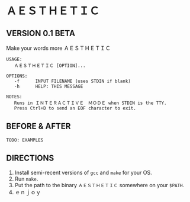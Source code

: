 ＡＥＳＴＨＥＴＩＣ
================
VERSION 0.1 BETA
----------------
Make your words more ＡＥＳＴＨＥＴＩＣ

```
USAGE:
   ＡＥＳＴＨＥＴＩＣ [OPTION]...
   
OPTIONS:
   -f      INPUT FILENAME (uses STDIN if blank)
   -h      HELP: THIS MESSAGE
   
NOTES:
   Runs in ＩＮＴＥＲＡＣＴＩＶＥ　ＭＯＤＥ when STDIN is the TTY.
   Press Ctrl+D to send an EOF character to exit.
```

BEFORE & AFTER
--------------
`TODO: EXAMPLES`

DIRECTIONS
----------
1. Install semi-recent versions of `gcc` and `make` for your OS.
2. Run `make`.
3. Put the path to the binary `ＡＥＳＴＨＥＴＩＣ` somewhere on your `$PATH`.
4. ｅｎｊｏｙ

